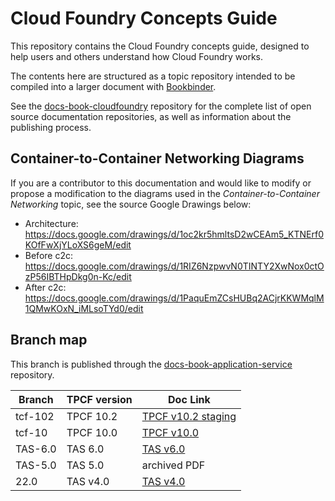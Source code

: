 # Cloud Foundry Concepts Guide

This repository contains the Cloud Foundry concepts guide, designed to help users and others understand how Cloud Foundry works.

The contents here are structured as a topic repository intended to be
compiled into a larger document with
[Bookbinder](http://github.com/cloudfoundry-incubator/bookbinder).

See the [docs-book-cloudfoundry](http://github.com/cloudfoundry/docs-book-cloudfoundry)
repository for the complete list of open source documentation repositories, as well as
information about the publishing process.

## Container-to-Container Networking Diagrams

If you are a contributor to this documentation and would like to modify or propose a modification to the diagrams used in the _Container-to-Container Networking_ topic, see the source Google Drawings below:

* Architecture: https://docs.google.com/drawings/d/1oc2kr5hmltsD2wCEAm5_KTNErf0KOfFwXjYLoXS6geM/edit
* Before c2c: https://docs.google.com/drawings/d/1RIZ6NzpwvN0TINTY2XwNox0ctOzP56IBTHpDkg0n-Kc/edit
* After c2c: https://docs.google.com/drawings/d/1PaquEmZCsHUBq2ACjrKKWMqlM1QMwKOxN_iMLsoTYd0/edit

## Branch map

This branch is published through the [docs-book-application-service](https://github.gwd.broadcom.net/TNZ/docs-book-application-service) repository.

| Branch  | TPCF version  | Doc Link      |
|---------|---------------|---------------|
| tcf-102 | TPCF 10.2     | [TPCF v10.2 staging](https://author-techdocs2-prod.adobecqms.net/content/broadcom/techdocs/us/en/vmware-tanzu/platform/tanzu-platform-for-cloud-foundry/10-2/tpcf/concepts-overview.html) |
| tcf-10  | TPCF 10.0     | [TPCF v10.0](https://techdocs.broadcom.com/us/en/vmware-tanzu/platform/tanzu-platform-for-cloud-foundry/10-0/tpcf/concepts-overview.html) |
| TAS-6.0 | TAS 6.0       | [TAS v6.0](https://techdocs.broadcom.com/us/en/vmware-tanzu/platform/tanzu-platform-for-cloud-foundry/6-0/tpcf/concepts-overview.html) |
| TAS-5.0 | TAS 5.0       | archived PDF  |
| 22.0    | TAS v4.0      | [TAS v4.0](https://techdocs.broadcom.com/us/en/vmware-tanzu/platform/tanzu-platform-for-cloud-foundry/4-0/tpcf/concepts-overview.html) |
